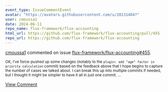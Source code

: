 ```yaml
---
event_type: IssueCommentEvent
avatar: "https://avatars.githubusercontent.com/u/20131404?"
user: cmoussa1
date: 2024-06-11
repo_name: flux-framework/flux-accounting
html_url: https://github.com/flux-framework/flux-accounting/pull/455
repo_url: https://github.com/flux-framework/flux-accounting
---
```


<a href='https://github.com/cmoussa1' target='_blank'>cmoussa1</a> commented on issue <a href='https://github.com/flux-framework/flux-accounting/pull/455' target='_blank'>flux-framework/flux-accounting#455</a>.

<small>OK, I've force-pushed up some changes (notably to the `plugin: add "age" factor in priority calculation` commit) based on the feedback above that I hope begins to capture the number of cases we talked about. I can break this up into multiple commits if needed, but I thought it might be simpler to have it all in just one commit....</small>

<a href='https://github.com/flux-framework/flux-accounting/pull/455' target='_blank'>View Comment</a>